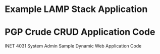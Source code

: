 # Example LAMP Stack Application
# PGP Crude CRUD Application Code
INET 4031 System Admin Sample Dynamic Web Application Code
